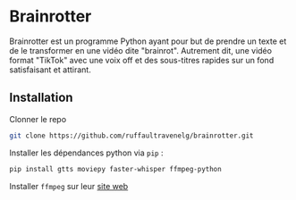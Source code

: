 # Brainrotter
Brainrotter est un programme Python ayant pour but de prendre un texte et de le transformer en une vidéo dite "brainrot". Autrement dit, une vidéo format "TikTok" avec une voix off et des sous-titres rapides sur un fond satisfaisant et attirant.

## Installation
Clonner le repo
```sh
git clone https://github.com/ruffaultravenelg/brainrotter.git
```

Installer les dépendances python via `pip` :
```sh
pip install gtts moviepy faster-whisper ffmpeg-python
```

Installer `ffmpeg` sur leur [site web](https://www.ffmpeg.org/download.html)